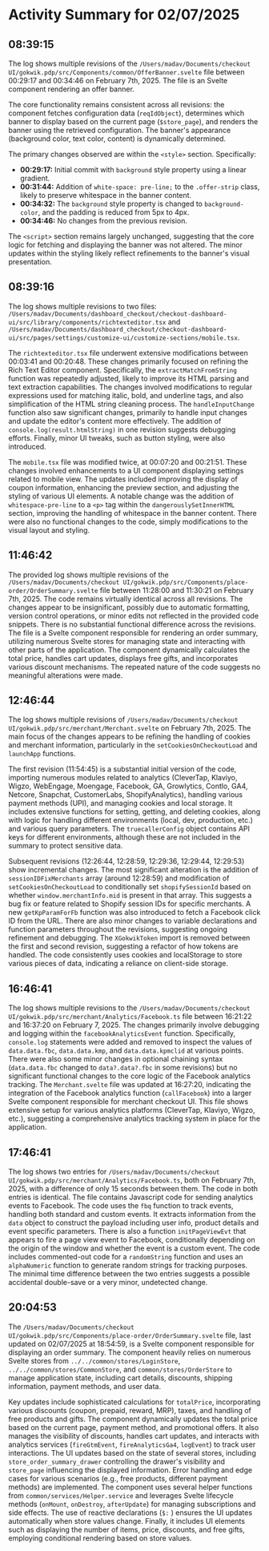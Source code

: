 # Activity Summary for 02/07/2025

## 08:39:15
The log shows multiple revisions of the `/Users/madav/Documents/checkout UI/gokwik.pdp/src/Components/common/OfferBanner.svelte` file between 00:29:17 and 00:34:46 on February 7th, 2025.  The file is an Svelte component rendering an offer banner.

The core functionality remains consistent across all revisions:  the component fetches configuration data (`reqIdObject`), determines which banner to display based on the current page (`$store_page`), and renders the banner using the retrieved configuration.  The banner's appearance (background color, text color, content) is dynamically determined.

The primary changes observed are within the `<style>` section.  Specifically:

* **00:29:17:** Initial commit with `background` style property using a linear gradient.
* **00:31:44:** Addition of `white-space: pre-line;` to the `.offer-strip` class, likely to preserve whitespace in the banner content.
* **00:34:32:**  The `background` style property is changed to `background-color`, and the padding is reduced from 5px to 4px.
* **00:34:46:** No changes from the previous revision.


The `<script>` section remains largely unchanged, suggesting that the core logic for fetching and displaying the banner was not altered. The minor updates within the styling likely reflect refinements to the banner's visual presentation.


## 08:39:16
The log shows multiple revisions to two files: `/Users/madav/Documents/dashboard_checkout/checkout-dashboard-ui/src/library/components/richtexteditor.tsx` and `/Users/madav/Documents/dashboard_checkout/checkout-dashboard-ui/src/pages/settings/customize-ui/customize-sections/mobile.tsx`.

The `richtexteditor.tsx` file underwent extensive modifications between 00:03:41 and 00:20:48.  These changes primarily focused on refining the Rich Text Editor component.  Specifically, the `extractMatchFromString` function was repeatedly adjusted, likely to improve its HTML parsing and text extraction capabilities.  The changes involved modifications to regular expressions used for matching italic, bold, and underline tags, and also simplification of the HTML string cleaning process. The `handleInputChange` function also saw significant changes, primarily to handle input changes and update the editor's content more effectively.  The addition of `console.log(result.htmlString)` in one revision suggests debugging efforts.  Finally, minor UI tweaks, such as button styling, were also introduced.

The `mobile.tsx` file was modified twice, at 00:07:20 and 00:21:51. These changes involved enhancements to a UI component displaying settings related to mobile view. The updates included improving the display of coupon information, enhancing the preview section, and adjusting the styling of various UI elements. A notable change was the addition of `whitespace-pre-line` to a `<p>` tag within the `dangerouslySetInnerHTML` section, improving the handling of whitespace in the banner content.  There were also no functional changes to the code, simply modifications to the visual layout and styling.


## 11:46:42
The provided log shows multiple revisions of the `/Users/madav/Documents/checkout UI/gokwik.pdp/src/Components/place-order/OrderSummary.svelte` file between 11:28:00 and 11:30:21 on February 7th, 2025.  The code remains virtually identical across all revisions.  The changes appear to be insignificant, possibly due to automatic formatting, version control operations, or minor edits not reflected in the provided code snippets.  There is no substantial functional difference across the revisions.  The file is a Svelte component responsible for rendering an order summary, utilizing numerous Svelte stores for managing state and interacting with other parts of the application. The component dynamically calculates the total price, handles cart updates, displays free gifts, and incorporates various discount mechanisms.  The repeated nature of the code suggests no meaningful alterations were made.


## 12:46:44
The log shows multiple revisions of `/Users/madav/Documents/checkout UI/gokwik.pdp/src/merchant/Merchant.svelte` on February 7th, 2025.  The main focus of the changes appears to be refining the handling of cookies and  merchant information, particularly in the `setCookiesOnCheckoutLoad` and `launchApp` functions.

The first revision (11:54:45) is a substantial initial version of the code,  importing numerous modules related to analytics (CleverTap, Klaviyo, Wigzo, WebEngage, Moengage, Facebook, GA, Growlytics, Contlo, GA4, Netcore, Snapchat, CustomerLabs, ShopifyAnalytics), handling various payment methods (UPI), and managing cookies and local storage.  It includes extensive functions for setting, getting, and deleting cookies, along with logic for handling different environments (local, dev, production, etc.) and  various query parameters.  The `truecallerConfig` object contains API keys for different environments, although these are not included in the summary to protect sensitive data.


Subsequent revisions (12:26:44, 12:28:59, 12:29:36, 12:29:44, 12:29:53) show incremental changes.  The most significant alteration is the addition of `sessionIDFixMerchants` array (around 12:28:59) and modification of `setCookiesOnCheckoutLoad` to conditionally set `shopifySessionId` based on whether `window.merchantInfo.mid` is present in that array.  This suggests a bug fix or feature related to Shopify session IDs for specific merchants. A new `getKpParamForFb` function was also introduced to fetch a Facebook click ID from the URL.  There are also minor changes to variable declarations and function parameters throughout the revisions, suggesting ongoing refinement and debugging.  The `XGokwikToken` import is removed between the first and second revision, suggesting a refactor of how tokens are handled.  The code consistently uses cookies and localStorage to store various pieces of data, indicating a reliance on client-side storage.


## 16:46:41
The log shows multiple revisions to the `/Users/madav/Documents/checkout UI/gokwik.pdp/src/merchant/Analytics/Facebook.ts` file between 16:21:22 and 16:37:20 on February 7, 2025.  The changes primarily involve debugging and logging within the `facebookAnalyticsEvent` function.  Specifically, `console.log` statements were added and removed to inspect the values of `data.data.fbc`, `data.data.kmp`, and `data.data.kpmclid` at various points. There were also some minor changes in optional chaining syntax (`data.data.fbc` changed to `data?.data?.fbc` in some revisions) but no significant functional changes to the core logic of the Facebook analytics tracking.  The `Merchant.svelte` file was updated at 16:27:20, indicating the integration of the Facebook analytics function (`callFacebook`) into a larger Svelte component responsible for merchant checkout UI.  This file shows extensive setup for various analytics platforms (CleverTap, Klaviyo, Wigzo, etc.), suggesting a comprehensive analytics tracking system in place for the application.


## 17:46:41
The log shows two entries for `/Users/madav/Documents/checkout UI/gokwik.pdp/src/merchant/Analytics/Facebook.ts`, both on February 7th, 2025, with a difference of only 15 seconds between them.  The code in both entries is identical.  The file contains Javascript code for sending analytics events to Facebook.  The code uses the `fbq` function to track events, handling both standard and custom events.  It extracts information from the `data` object to construct the payload including user info, product details and event specific parameters. There is also a function `initPageViewEvt` that appears to fire a page view event to Facebook, conditionally depending on the origin of the window and whether the event is a custom event. The code includes commented-out code for a `randomString` function and uses an `alphaNumeric` function to generate random strings for tracking purposes.  The minimal time difference between the two entries suggests a possible accidental double-save or a very minor, undetected change.


## 20:04:53
The `/Users/madav/Documents/checkout UI/gokwik.pdp/src/Components/place-order/OrderSummary.svelte` file, last updated on 02/07/2025 at 18:54:59, is a Svelte component responsible for displaying an order summary.  The component heavily relies on numerous Svelte stores from `../../common/stores/LoginStore`, `../../common/stores/CommonStore`, and `common/stores/OrderStore` to manage application state, including cart details, discounts, shipping information, payment methods, and user data.

Key updates include sophisticated calculations for `totalPrice`, incorporating various discounts (coupon, prepaid, reward, MRP), taxes, and handling of free products and gifts. The component dynamically updates the total price based on the current page, payment method, and promotional offers.  It also manages the visibility of discounts, handles cart updates, and interacts with analytics services (`fireGtmEvent`, `fireAnalyticsGa4`, `logEvent`) to track user interactions.  The UI updates based on the state of several stores, including `store_order_summary_drawer` controlling the drawer's visibility and `store_page` influencing the displayed information.  Error handling and edge cases for various scenarios (e.g., free products, different payment methods) are implemented.  The component uses several helper functions from `common/services/Helper.service` and leverages Svelte lifecycle methods (`onMount`, `onDestroy`, `afterUpdate`) for managing subscriptions and side effects.  The use of reactive declarations (`$:` ) ensures the UI updates automatically when store values change.  Finally, it includes UI elements such as displaying the number of items, price, discounts, and free gifts, employing conditional rendering based on store values.
